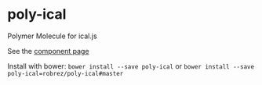 # poly-ical
Polymer Molecule for ical.js

See the [component page](http://robrez.github.io/poly-ical/components/poly-ical/index.html)

Install with bower:
`bower install --save poly-ical`
or
`bower install --save poly-ical=robrez/poly-ical#master`
